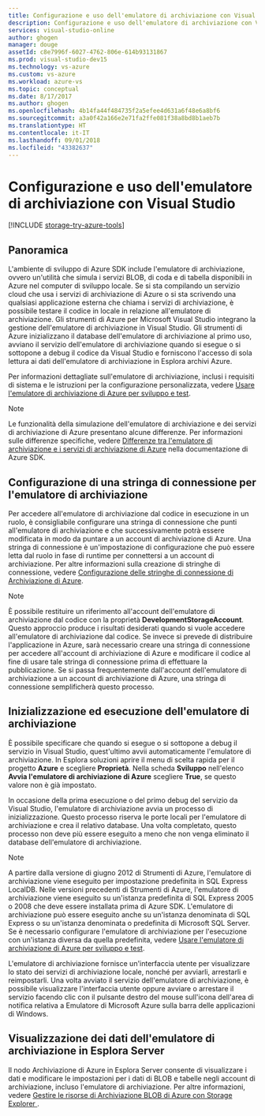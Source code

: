 ```yaml
---
title: Configurazione e uso dell'emulatore di archiviazione con Visual Studio | Microsoft Docs
description: Configurazione e uso dell'emulatore di archiviazione con Visual Studio
services: visual-studio-online
author: ghogen
manager: douge
assetId: c8e7996f-6027-4762-806e-614b93131867
ms.prod: visual-studio-dev15
ms.technology: vs-azure
ms.custom: vs-azure
ms.workload: azure-vs
ms.topic: conceptual
ms.date: 8/17/2017
ms.author: ghogen
ms.openlocfilehash: 4b14fa44f484735f2a5efee4d631a6f48e6a8bf6
ms.sourcegitcommit: a3a0f42a166e2e71fa2ffe081f38a8bd8b1aeb7b
ms.translationtype: HT
ms.contentlocale: it-IT
ms.lasthandoff: 09/01/2018
ms.locfileid: "43382637"
---
```

# <a name="configuring-and-using-the-storage-emulator-with-visual-studio"></a>Configurazione e uso dell'emulatore di archiviazione con Visual Studio
[!INCLUDE [storage-try-azure-tools](../includes/storage-try-azure-tools.md)]

## <a name="overview"></a>Panoramica
L'ambiente di sviluppo di Azure SDK include l'emulatore di archiviazione, ovvero un'utilità che simula i servizi BLOB, di coda e di tabella disponibili in Azure nel computer di sviluppo locale. Se si sta compilando un servizio cloud che usa i servizi di archiviazione di Azure o si sta scrivendo una qualsiasi applicazione esterna che chiama i servizi di archiviazione, è possibile testare il codice in locale in relazione all'emulatore di archiviazione. Gli strumenti di Azure per Microsoft Visual Studio integrano la gestione dell'emulatore di archiviazione in Visual Studio. Gli strumenti di Azure inizializzano il database dell'emulatore di archiviazione al primo uso, avviano il servizio dell'emulatore di archiviazione quando si esegue o si sottopone a debug il codice da Visual Studio e forniscono l'accesso di sola lettura ai dati dell'emulatore di archiviazione in Esplora archivi Azure.

Per informazioni dettagliate sull'emulatore di archiviazione, inclusi i requisiti di sistema e le istruzioni per la configurazione personalizzata, vedere [Usare l'emulatore di archiviazione di Azure per sviluppo e test](storage/common/storage-use-emulator.md).

> [!NOTE]
> Le funzionalità della simulazione dell'emulatore di archiviazione e dei servizi di archiviazione di Azure presentano alcune differenze. Per informazioni sulle differenze specifiche, vedere [Differenze tra l'emulatore di archiviazione e i servizi di archiviazione di Azure](storage/common/storage-use-emulator.md) nella documentazione di Azure SDK.
> 
> 

## <a name="configuring-a-connection-string-for-the-storage-emulator"></a>Configurazione di una stringa di connessione per l'emulatore di archiviazione
Per accedere all'emulatore di archiviazione dal codice in esecuzione in un ruolo, è consigliabile configurare una stringa di connessione che punti all'emulatore di archiviazione e che successivamente potrà essere modificata in modo da puntare a un account di archiviazione di Azure. Una stringa di connessione è un'impostazione di configurazione che può essere letta dal ruolo in fase di runtime per connettersi a un account di archiviazione. Per altre informazioni sulla creazione di stringhe di connessione, vedere [Configurazione delle stringhe di connessione di Archiviazione di Azure](/azure/storage/common/storage-configure-connection-string).

> [!NOTE]
> È possibile restituire un riferimento all'account dell'emulatore di archiviazione dal codice con la proprietà **DevelopmentStorageAccount**. Questo approccio produce i risultati desiderati quando si vuole accedere all'emulatore di archiviazione dal codice. Se invece si prevede di distribuire l'applicazione in Azure, sarà necessario creare una stringa di connessione per accedere all'account di archiviazione di Azure e modificare il codice al fine di usare tale stringa di connessione prima di effettuare la pubblicazione. Se si passa frequentemente dall'account dell'emulatore di archiviazione a un account di archiviazione di Azure, una stringa di connessione semplificherà questo processo.
> 
> 

## <a name="initializing-and-running-the-storage-emulator"></a>Inizializzazione ed esecuzione dell'emulatore di archiviazione
È possibile specificare che quando si esegue o si sottopone a debug il servizio in Visual Studio, quest'ultimo avvii automaticamente l'emulatore di archiviazione. In Esplora soluzioni aprire il menu di scelta rapida per il progetto **Azure** e scegliere **Proprietà**. Nella scheda **Sviluppo** nell'elenco **Avvia l'emulatore di archiviazione di Azure** scegliere **True**, se questo valore non è già impostato.

In occasione della prima esecuzione o del primo debug del servizio da Visual Studio, l'emulatore di archiviazione avvia un processo di inizializzazione. Questo processo riserva le porte locali per l'emulatore di archiviazione e crea il relativo database. Una volta completato, questo processo non deve più essere eseguito a meno che non venga eliminato il database dell'emulatore di archiviazione.

> [!NOTE]
> A partire dalla versione di giugno 2012 di Strumenti di Azure, l'emulatore di archiviazione viene eseguito per impostazione predefinita in SQL Express LocalDB. Nelle versioni precedenti di Strumenti di Azure, l'emulatore di archiviazione viene eseguito su un'istanza predefinita di SQL Express 2005 o 2008 che deve essere installata prima di Azure SDK. L'emulatore di archiviazione può essere eseguito anche su un'istanza denominata di SQL Express o su un'istanza denominata o predefinita di Microsoft SQL Server. Se è necessario configurare l'emulatore di archiviazione per l'esecuzione con un'istanza diversa da quella predefinita, vedere [Usare l'emulatore di archiviazione di Azure per sviluppo e test](storage/common/storage-use-emulator.md).
> 
> 

L'emulatore di archiviazione fornisce un'interfaccia utente per visualizzare lo stato dei servizi di archiviazione locale, nonché per avviarli, arrestarli e reimpostarli. Una volta avviato il servizio dell'emulatore di archiviazione, è possibile visualizzare l'interfaccia utente oppure avviare o arrestare il servizio facendo clic con il pulsante destro del mouse sull'icona dell'area di notifica relativa a Emulatore di Microsoft Azure sulla barra delle applicazioni di Windows.

## <a name="viewing-storage-emulator-data-in-server-explorer"></a>Visualizzazione dei dati dell'emulatore di archiviazione in Esplora Server
Il nodo Archiviazione di Azure in Esplora Server consente di visualizzare i dati e modificare le impostazioni per i dati di BLOB e tabelle negli account di archiviazione, incluso l'emulatore di archiviazione. Per altre informazioni, vedere [Gestire le risorse di Archiviazione BLOB di Azure con Storage Explorer ](https://docs.microsoft.com/azure/vs-azure-tools-storage-explorer-blobs).

